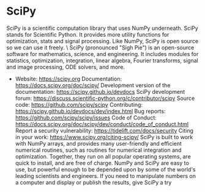 # SciPy
SciPy is a scientific computation library that uses NumPy underneath.
SciPy stands for Scientific Python.
It provides more utility functions for optimization, stats and signal processing.
Like NumPy, SciPy is open source so we can use it freely.
\\
SciPy (pronounced "Sigh Pie") is an open-source software for mathematics, science, and engineering. It includes modules for statistics, optimization, integration, linear algebra, Fourier transforms, signal and image processing, ODE solvers, and more.

- Website: https://scipy.org
Documentation: https://docs.scipy.org/doc/scipy/
Development version of the documentation: https://scipy.github.io/devdocs
SciPy development forum: https://discuss.scientific-python.org/c/contributor/scipy
Source code: https://github.com/scipy/scipy
Contributing: https://scipy.github.io/devdocs/dev/index.html
Bug reports: https://github.com/scipy/scipy/issues
Code of Conduct: https://docs.scipy.org/doc/scipy/dev/conduct/code_of_conduct.html
Report a security vulnerability: https://tidelift.com/docs/security
Citing in your work: https://www.scipy.org/citing-scipy/
SciPy is built to work with NumPy arrays, and provides many user-friendly and efficient numerical routines, such as routines for numerical integration and optimization. Together, they run on all popular operating systems, are quick to install, and are free of charge. NumPy and SciPy are easy to use, but powerful enough to be depended upon by some of the world's leading scientists and engineers. If you need to manipulate numbers on a computer and display or publish the results, give SciPy a try
